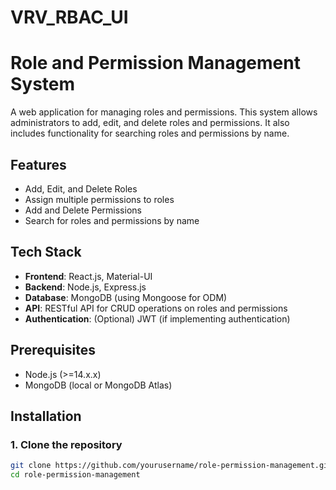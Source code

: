 # VRV_RBAC_UI
# Role and Permission Management System

A web application for managing roles and permissions. This system allows administrators to add, edit, and delete roles and permissions. It also includes functionality for searching roles and permissions by name.

## Features
- Add, Edit, and Delete Roles
- Assign multiple permissions to roles
- Add and Delete Permissions
- Search for roles and permissions by name

## Tech Stack
- **Frontend**: React.js, Material-UI
- **Backend**: Node.js, Express.js
- **Database**: MongoDB (using Mongoose for ODM)
- **API**: RESTful API for CRUD operations on roles and permissions
- **Authentication**: (Optional) JWT (if implementing authentication)

## Prerequisites
- Node.js (>=14.x.x)
- MongoDB (local or MongoDB Atlas)

## Installation

### 1. Clone the repository
```bash
git clone https://github.com/yourusername/role-permission-management.git
cd role-permission-management

